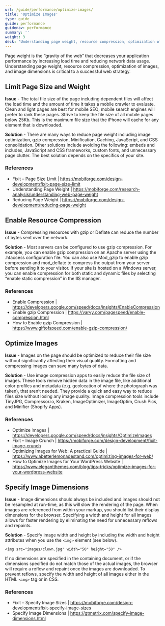 ```yaml
---
url: /guide/performance/optimize-images/
title: 'Optimize Images'
type: guide
guide: performance
guidenav: performance
summary: ''
weight: 3
deck: 'Understanding page weight, resource compression, optimization of images, and image dimensions is critical to a successful web strategy.'
---
```


Page weight is the “gravity of the web” that decreases your application performance by increasing load time and reducing network data usage. Understanding page weight, resource compression, optimization of images, and image dimensions is critical to a successful web strategy.


## Limit Page Size and Weight

**Issue** - The total file size of the page including dependent files will affect the load time and the amount of time it takes a mobile crawler to evaluate. Clean and light pages are best for mobile SEO; mobile search engines will prefer to rank these pages. Strive to keep the file size of all mobile pages below 25Kb. This is the maximum file size that the iPhone will cache for any element that is downloaded.

**Solution** - There are many ways to reduce page weight including image optimization, gzip compression, Minification, Caching, JavaScript, and CSS consolidation. Other solutions include avoiding the following: embeds and includes, JavaScript and CSS frameworks, custom fonts, and unnecessary page clutter. The best solution depends on the specifics of your site.


### References

- Fixit – Page Size Limit | https://mobiforge.com/design-development/fixit-page-size-limit
- Understanding Page Weight | https://mobiforge.com/research-analysis/understanding-web-page-weight
- Reducing Page Weight | https://mobiforge.com/design-development/reducing-page-weight


## Enable Resource Compression

**Issue** - Compressing resources with gzip or Deflate can reduce the number of bytes sent over the network.

**Solution** - Most servers can be configured to use gzip compression. For example, you can enable gzip compression on an Apache server using the .htaccess configuration file. You can also use Mod_gzip to enable gzip compression and mod_deflate to compress the output from your server before sending it to your visitor. If your site is hosted on a Windows server, you can enable compression for both static and dynamic files by selecting “enable static compression” in the IIS manager.

### References

- Enable Compression | https://developers.google.com/speed/docs/insights/EnableCompression
- Enable gzip Compression | https://varvy.com/pagespeed/enable-compression.html
- How to Enable gzip Compression | https://www.giftofspeed.com/enable-gzip-compression/


## Optimize Images

**Issue** - Images on the page should be optimized to reduce their file size without significantly affecting their visual quality. Formatting and compressing images can save many bytes of data.

**Solution** - Use image compression apps to easily reduce the file size of images. These tools remove hidden data in the image file, like additional color profiles and metadata (e.g. geolocation of where the photograph was taken), that aren’t needed. They provide a quick and easy way to reduce files size without losing any image quality. Image compression tools include TinyJPG, Compressor.io, Kraken, ImageOptimizer, ImageOptim, Crush Pics, and Minifier (Shopify Apps).


### References

- Optimize Images | https://developers.google.com/speed/docs/insights/OptimizeImages
- Fixit – Image Crunch | https://mobiforge.com/design-development/fixit-image-crunch
- Optimizing Images for Web: A practical Guide | https://www.abetterlemonadestand.com/optimizing-images-for-web/
- How to Optimize Images for Your WordPress Website | https://www.elegantthemes.com/blog/tips-tricks/optimize-images-for-your-wordpress-website


## Specify Image Dimensions

**Issue** - Image dimensions should always be included and images should not be resampled at run-time, as this will slow the rendering of the page. When images are referenced from within your markup, you should list their display dimensions for the browser. Specifying a width and height for all images allows for faster rendering by eliminating the need for unnecessary reflows and repaints.

**Solution** - Specify image width and height by including the width and height attributes when you use the `<img>` element (see below).

```
<img src="images/clown.jpg" width="50" height="50" />
```

If no dimensions are specified in the containing document, or if the dimensions specified do not match those of the actual images, the browser will require a reflow and repaint once the images are downloaded. To prevent reflows, specify the width and height of all images either in the HTML `<img>` tag or in CSS.

### References

- Fixit – Specify Image Sizes | https://mobiforge.com/design-development/fixit-specify-image-sizes
- Specify Image Dimensions | https://gtmetrix.com/specify-image-dimensions.html
